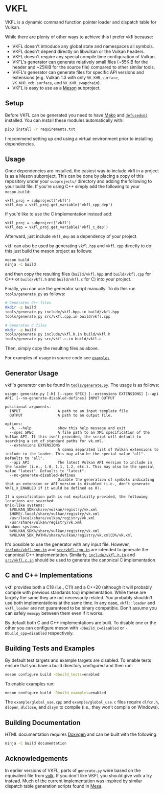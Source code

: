 # VKFL

VKFL is a dynamic command function pointer loader and dispatch table for Vulkan.

While there are plenty of other ways to achieve this I prefer vkfl because:

- VKFL doesn't introduce any global state and namespaces all symbols.
- VKFL doesn't depend directly on libvulkan or the Vulkan headers.
- VKFL doesn't require any special compile time configuration of Vulkan.
- VKFL's generator can generate relatively small files (~55KiB for the header and ~25KiB for the source file) compared to other similar tools.
- VKFL's generator can generate files for specific API versions and extensions (e.g. Vulkan 1.3 with only `VK_KHR_surface`, `VK_KHR_xcb_surface`, and `VK_KHR_swapchain`).
- VKFL is easy to use as a [Meson](https://mesonbuild.com) subproject.

## Setup

Before VKFL can be generated you need to have [Mako](https://www.makotemplates.org/) and [`defusedxml`](https://pypi.org/project/defusedxml/) installed. You
can install these modules automatically with:

```sh
pip3 install -r requirements.txt
```

I recommend setting up and using a virtual environment prior to installing dependencies.

## Usage

Once dependencies are installed, the easiest way to include vkfl in a project is as a Meson subproject. This can be 
done by placing a copy of this repository under your `subprojects/` directory and adding the following to your build
file. If you're using C++ simply add the following to your `meson.build`:

```meson
vkfl_proj = subproject('vkfl')
vkfl_dep = vkfl_proj.get_variable('vkfl_cpp_dep')
```

If you'd like to use the C implementation instead add:

```meson
vkfl_proj = subproject('vkfl')
vkfl_dep = vkfl_proj.get_variable('vkfl_c_dep')
```

Afterward, just include `vkfl_dep` as a dependency of your project.

vkfl can also be used by generating `vkfl.hpp` and `vkfl.cpp` directly to do this just build the meson project as
follows:

```sh
meson build
ninja -C build
```

and then copy the resulting files (`build/vkfl.hpp` and `build/vkfl.cpp` for C++ or `build/vkfl.h` and
`build/vkfl.c` for C) into your project.

Finally, you can use the generator script manually. To do this run `tools/generate.py` as follows:

```sh
# Generates C++ files
mkdir -p build
tools/generate.py include/vkfl.hpp.in build/vkfl.hpp
tools/generate.py src/vkfl.cpp.in build/vkfl.cpp

# Generates C files
mkdir -p build
tools/generate.py include/vkfl.h.in build/vkfl.h
tools/generate.py src/vkfl.c.in build/vkfl.c
```

Then, simply copy the resulting files as above.

For examples of usage in source code see [`examples`](https://github.com/gn0mesort/vkfl/blob/master/examples/).

## Generator Usage

vkfl's generator can be found in [`tools/generate.py`](https://github.com/gn0mesort/vkfl/blob/master/tools/generate.py).
The usage is as follows:

```
usage: generate.py [-h] [--spec SPEC] [--extensions EXTENSIONS] [--api API] [--no-generate-disabled-defines] INPUT OUTPUT

positional arguments:
  INPUT                 A path to an input template file.
  OUTPUT                A path to an output file.

options:
  -h, --help            show this help message and exit
  --spec SPEC           A file path to an XML specification of the Vulkan API. If this isn't provided, the script will default to searching a set of standard paths for vk.xml.
  --extensions EXTENSIONS
                        A comma separated list of Vulkan extensions to include in the loader. This may also be the special value "all". Defaults to "all".
  --api API             The latest Vulkan API version to include in the loader (i.e., 1.0, 1.1, 1.2, etc.). This may also be the special value "latest". Defaults to "latest".
  --no-generate-disabled-defines
                        Disable the generation of symbols indicating that an extension or API version is disabled (i.e., don't generate VKFL_X_ENABLED if it would be defined as 0).

If a specification path is not explicitly provided, the following locations are searched.
Unix-like systems:
  $VULKAN_SDK/share/vulkan/registry/vk.xml
  $HOME/.local/share/vulkan/registry/vk.xml
  /usr/local/share/vulkan/registry/vk.xml
  /usr/share/vulkan/registry/vk.xml
Windows systems:
  %VULKAN_SDK%/share/vulkan/registry/vk.xml
  %VULKAN_SDK_PATH%/share/vulkan/registry/vk.xmlCD%/vk.xml
```

It's possible to use the generator with any input file. However, [`include/vkfl.hpp.in`](https://github.com/gn0mesort/vkfl/blob/master/include/vkfl.hpp.in) and
[`src/vkfl.cpp.in`](https://github.com/gn0mesort/vkfl/blob/master/src/vkfl.cpp.in) are intended to generate the canonical C++ implementation. Similarly,
[`include/vkfl.h.in`](https://github.com/gn0mesort/vkfl/blob/master/include/vkfl.h.in) and
[`src/vkfl.c.in`](https://github.com/gn0mesort/vkfl/blob/master/src/vkfl.c.in) should be used to generate the
canonical C implementation.

## C and C++ Implementations

vkfl provides both a C18 (i.e., C11) and a C++20 (although it will probably compile with previous standards too)
implementation. While these are largely the same they are not necessarily related. You probably shouldn't use
both implementations at the same time. In any case, `vkfl::loader` and `vkfl_loader` are not guaranteed to be binary
compatible. Don't assume you can safely `memcpy` between them even if it works.

By default both C and C++ implementations are built. To disable one or the other you can configure meson with
`-Dbuild_c=disabled` or `-Dbuild_cpp=disabled` respectively.

## Building Tests and Examples

By default test targets and example targets are disabled. To enable tests ensure that you have a build directory
configured and then run:

```sh
meson configure build -Dbuild_tests=enabled
```

To enable examples run:

```sh
meson configure build -Dbuild_examples=enabled
```

The `example/global_use.cpp` and `example/global_use.c` files require `dlfcn.h`, `dlopen`, `dlclose`, and `dlsym` to
compile (i.e., they won't compile on Windows).

## Building Documentation

HTML documentation requires [Doxygen](https://www.doxygen.nl/) and can be built with the following:

```sh
ninja -C build documentation
```

## Acknowledgements

In earlier versions of VKFL, parts of `generate.py` were based on the equivalent file from 
[volk](https://github.com/zeux/volk). If you don't like VKFL you should give volk a try instead. Much of the current
implementation was inspired by similar dispatch table generation scripts found in [Mesa](https://mesa3d.org/).
